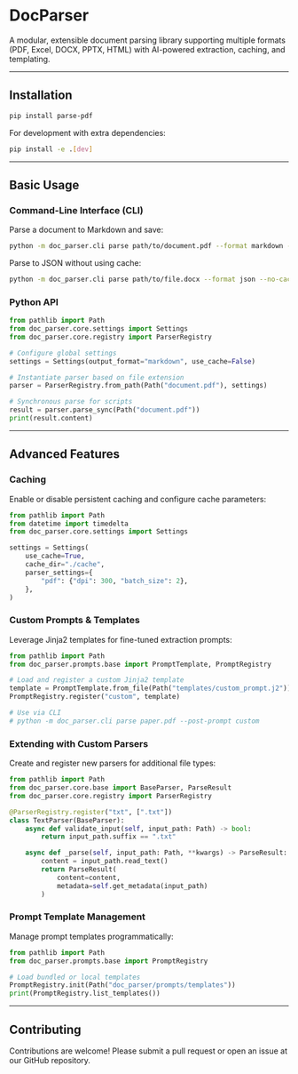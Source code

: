 # DocParser

A modular, extensible document parsing library supporting multiple formats (PDF, Excel, DOCX, PPTX, HTML) with AI-powered extraction, caching, and templating.

---
## Installation

```bash
pip install parse-pdf
```

For development with extra dependencies:

```bash
pip install -e .[dev]
```

---
## Basic Usage

### Command-Line Interface (CLI)

Parse a document to Markdown and save:

```bash
python -m doc_parser.cli parse path/to/document.pdf --format markdown -o output.md
```

Parse to JSON without using cache:

```bash
python -m doc_parser.cli parse path/to/file.docx --format json --no-cache
```

### Python API

```python
from pathlib import Path
from doc_parser.core.settings import Settings
from doc_parser.core.registry import ParserRegistry

# Configure global settings
settings = Settings(output_format="markdown", use_cache=False)

# Instantiate parser based on file extension
parser = ParserRegistry.from_path(Path("document.pdf"), settings)

# Synchronous parse for scripts
result = parser.parse_sync(Path("document.pdf"))
print(result.content)
```

---
## Advanced Features

### Caching

Enable or disable persistent caching and configure cache parameters:

```python
from pathlib import Path
from datetime import timedelta
from doc_parser.core.settings import Settings

settings = Settings(
    use_cache=True,
    cache_dir="./cache",
    parser_settings={
        "pdf": {"dpi": 300, "batch_size": 2},
    },
)
```

### Custom Prompts & Templates

Leverage Jinja2 templates for fine-tuned extraction prompts:

```python
from pathlib import Path
from doc_parser.prompts.base import PromptTemplate, PromptRegistry

# Load and register a custom Jinja2 template
template = PromptTemplate.from_file(Path("templates/custom_prompt.j2"))
PromptRegistry.register("custom", template)

# Use via CLI
# python -m doc_parser.cli parse paper.pdf --post-prompt custom
```

### Extending with Custom Parsers

Create and register new parsers for additional file types:

```python
from pathlib import Path
from doc_parser.core.base import BaseParser, ParseResult
from doc_parser.core.registry import ParserRegistry

@ParserRegistry.register("txt", [".txt"])
class TextParser(BaseParser):
    async def validate_input(self, input_path: Path) -> bool:
        return input_path.suffix == ".txt"

    async def _parse(self, input_path: Path, **kwargs) -> ParseResult:
        content = input_path.read_text()
        return ParseResult(
            content=content,
            metadata=self.get_metadata(input_path)
        )
```

### Prompt Template Management

Manage prompt templates programmatically:

```python
from pathlib import Path
from doc_parser.prompts.base import PromptRegistry

# Load bundled or local templates
PromptRegistry.init(Path("doc_parser/prompts/templates"))
print(PromptRegistry.list_templates())
```

---
## Contributing

Contributions are welcome! Please submit a pull request or open an issue at our GitHub repository.